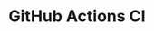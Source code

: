 # GitHub Actions CI












































































































































































































































































































































































































































































































































































































































































































































































































































































































































































































































































































































































































































































































































































































































































































































































































































































































































































































































































































































































































































